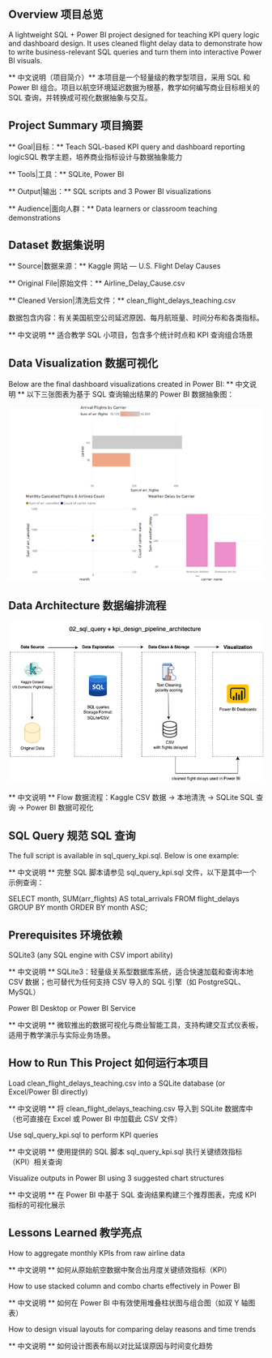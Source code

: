 ## Overview 项目总览

A lightweight SQL + Power BI project designed for teaching KPI query logic and dashboard design. It uses cleaned flight delay data to demonstrate how to write business-relevant SQL queries and turn them into interactive Power BI visuals.

** 中文说明（项目简介）** 本项目是一个轻量级的教学型项目，采用 SQL 和 Power BI 组合。项目以航空环境延迟数据为根基，教学如何编写商业目标相关的 SQL 查询，并转换成可视化数据抽象与交互。

## Project Summary 项目摘要

** Goal|目标：** Teach SQL-based KPI query and dashboard reporting logicSQL 教学主题，培养商业指标设计与数据抽象能力

** Tools|工具：** SQLite, Power BI

** Output|输出：** SQL scripts and 3 Power BI visualizations

** Audience|面向人群：** Data learners or classroom teaching demonstrations

## Dataset 数据集说明

** Source|数据来源：** Kaggle 网站 — U.S. Flight Delay Causes

** Original File|原始文件：** Airline_Delay_Cause.csv

** Cleaned Version|清洗后文件：** clean_flight_delays_teaching.csv

数据包含内容：有关美国航空公司延迟原因、每月航班量、时间分布和各类指标。

** 中文说明 ** 适合教学 SQL 小项目，包含多个统计时点和 KPI 查询组合场景

## Data Visualization 数据可视化

Below are the final dashboard visualizations created in Power BI: ** 中文说明 ** 以下三张图表为基于 SQL 查询输出结果的 Power BI 数据抽象图：

![Power BI dashboard image](flight_kpi_dashboard_pbix.png)

## Data Architecture 数据编排流程

![Pipeline Diagram](sql_query_kpi_design_pipeline_architecture.png)

** 中文说明 ** Flow 数据流程：Kaggle CSV 数据 → 本地清洗 → SQLite SQL 查询 → Power BI 数据可视化

## SQL Query 规范 SQL 查询

The full script is available in sql_query_kpi.sql. Below is one example:

** 中文说明 ** 完整 SQL 脚本请参见 sql_query_kpi.sql 文件，以下是其中一个示例查询：

SELECT month, SUM(arr_flights) AS total_arrivals
FROM flight_delays
GROUP BY month
ORDER BY month ASC;

## Prerequisites 环境依赖

SQLite3 (any SQL engine with CSV import ability)

** 中文说明 ** SQLite3：轻量级关系型数据库系统，适合快速加载和查询本地 CSV 数据；也可替代为任何支持 CSV 导入的 SQL 引擎（如 PostgreSQL、MySQL）

Power BI Desktop or Power BI Service

** 中文说明 ** 微软推出的数据可视化与商业智能工具，支持构建交互式仪表板，适用于教学演示与实际业务场景。

## How to Run This Project 如何运行本项目

Load clean_flight_delays_teaching.csv into a SQLite database (or Excel/Power BI directly)

** 中文说明 ** 将 clean_flight_delays_teaching.csv 导入到 SQLite 数据库中（也可直接在 Excel 或 Power BI 中加载此 CSV 文件）

Use sql_query_kpi.sql to perform KPI queries

** 中文说明 ** 使用提供的 SQL 脚本 sql_query_kpi.sql 执行关键绩效指标（KPI）相关查询

Visualize outputs in Power BI using 3 suggested chart structures

** 中文说明 ** 在 Power BI 中基于 SQL 查询结果构建三个推荐图表，完成 KPI 指标的可视化展示

## Lessons Learned 教学亮点

How to aggregate monthly KPIs from raw airline data

** 中文说明 ** 如何从原始航空数据中聚合出月度关键绩效指标（KPI）

How to use stacked column and combo charts effectively in Power BI

** 中文说明 ** 如何在 Power BI 中有效使用堆叠柱状图与组合图（如双 Y 轴图表）

How to design visual layouts for comparing delay reasons and time trends

** 中文说明 ** 如何设计图表布局以对比延误原因与时间变化趋势

